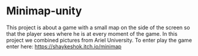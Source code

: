 # Minimap-unity
This project is about a game with a small map on the side of the screen so that the player sees where he is at every moment of the game.
  In this project we combined pictures from Ariel University.
To enter play the game enter here: https://shaykeshok.itch.io/minimap
